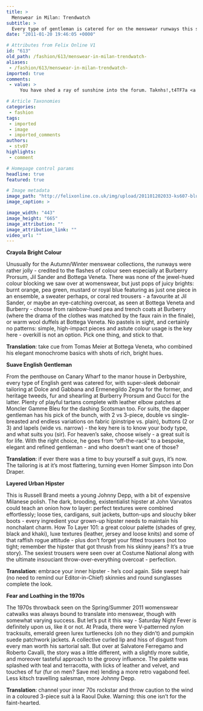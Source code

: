 ```yaml
---
title: >
  Menswear in Milan: Trendwatch
subtitle: >
  Every type of gentleman is catered for on the menswear runways this season, from the fashionably daring to the handsomely debonair
date: "2011-01-20 19:46:05 +0000"

# Attributes from Felix Online V1
id: "613"
old_path: /fashion/613/menswear-in-milan-trendwatch-
aliases:
 - /fashion/613/menswear-in-milan-trendwatch-
imported: true
comments:
 - value: >
     You have shed a ray of sunshine into the forum. Taknhs!,t4TF7a <a href="http://jwrnljpfhgpv.com/">jwrnljpfhgpv</a>

# Article Taxonomies
categories:
 - fashion
tags:
 - imported
 - image
 - imported_comments
authors:
 - stv07
highlights:
 - comment

# Homepage control params
headline: true
featured: true

# Image metadata
image_path: "http://felixonline.co.uk/img/upload/201101202033-ks607-blueboat.jpg"
image_caption: >

image_width: "443"
image_height: "665"
image_attribution: ""
image_attribution_link: ""
video_url: ""
---
```


__Crayola Bright Colour__

Unusually for the Autumn/Winter menswear collections, the runways were rather jolly - credited to the flashes of colour seen especially at Burberry Prorsum, Jil Sander and Bottega Veneta. There was none of the jewel-hued colour blocking we saw over at womenswear, but just pops of juicy brights: burnt orange, pea green, mustard or royal blue featuring as just one piece in an ensemble, a sweater perhaps, or coral red trousers - a favourite at Jil Sander, or maybe an eye-catching overcoat, as seen at Bottega Veneta and Burberry - choose from rainbow-hued pea and trench coats at Burberry (where the drama of the clothes was matched by the faux rain in the finale), or warm wool duffels at Bottega Veneta. No pastels in sight, and certainly no patterns: simple, high-impact pieces and astute colour usage is the key here - overkill is not an option. Pick one thing, and stick to that.

__Translation__: take cue from Tomas Meier at Bottega Veneta, who combined his elegant monochrome basics with shots of rich, bright hues.

__Suave English Gentleman__

From the penthouse on Canary Wharf to the manor house in Derbyshire, every type of English gent was catered for, with super-sleek debonair tailoring at Dolce and Gabbana and Ermenegildo Zegna for the former, and heritage tweeds, fur and shearling at Burberry Prorsum and Gucci for the latter. Plenty of playful tartans complete with leather elbow patches at Moncler Gamme Bleu for the dashing Scotsman too. For suits, the dapper gentleman has his pick of the bunch, with 2 vs 3-piece, double vs single-breasted and endless variations on fabric (pinstripe vs. plain), buttons (2 or 3) and lapels (wide vs. narrow) - the key here is to know your body type, and what suits you (sir). For heaven’s sake, choose wisely - a great suit is for life. With the right choice, he goes from “off-the-rack” to a bespoke, elegant and refined gentleman - and who doesn’t want one of those?

__Translation__: if ever there was a time to buy yourself a suit guys, it’s now. The tailoring is at it’s most flattering, turning even Homer Simpson into Don Draper.

__Layered Urban Hipster__

This is Russell Brand meets a young Johnny Depp, with a bit of expensive Milanese polish. The dark, brooding, existentialist hipster at John Varvatos could teach an onion how to layer: perfect textures were combined effortlessly; loose ties, cardigans, suit jackets, button-ups and slouchy biker boots - every ingredient your grown-up hipster needs to maintain his nonchalant charm. How To Layer 101: a great colour palette (shades of grey, black and khaki), luxe textures (leather, jersey and loose knits) and some of that raffish rogue attitude - plus don’t forget your fitted trousers (not too tight; remember the hipster that got thrush from his skinny jeans? It’s a true story). The sexiest trousers were seen over at Costume National along with the ultimate insouciant throw-over-everything overcoat - perfection.

__Translation__: embrace your inner hipster - he’s cool again. Side swept hair (no need to remind our Editor-in-Chief) skinnies and round sunglasses complete the look.

__Fear and Loathing in the 1970s__

The 1970s throwback seen on the Spring/Summer 2011 womenswear catwalks was always bound to translate into menswear, though with somewhat varying success. But let’s put it this way - Saturday Night Fever is definitely upon us, like it or not. At Prada, there were V-patterned nylon tracksuits, emerald green lurex turtlenecks (oh no they didn’t) and pumpkin suede patchwork jackets. A collective curled lip and hiss of disgust from every man worth his sartorial salt. But over at Salvatore Ferregamo and Roberto Cavalli, the story was a little different, with a slightly more subtle, and moreover tasteful approach to the groovy influence. The palette was splashed with teal and terracotta, with licks of leather and velvet, and touches of fur (fur on men? Save me) lending a more retro vagabond feel. Less kitsch travelling salesman, more Johnny Depp.

__Translation__: channel your inner 70s rockstar and throw caution to the wind in a coloured 3-piece suit à la Raoul Duke. Warning: this one isn’t for the faint-hearted.
